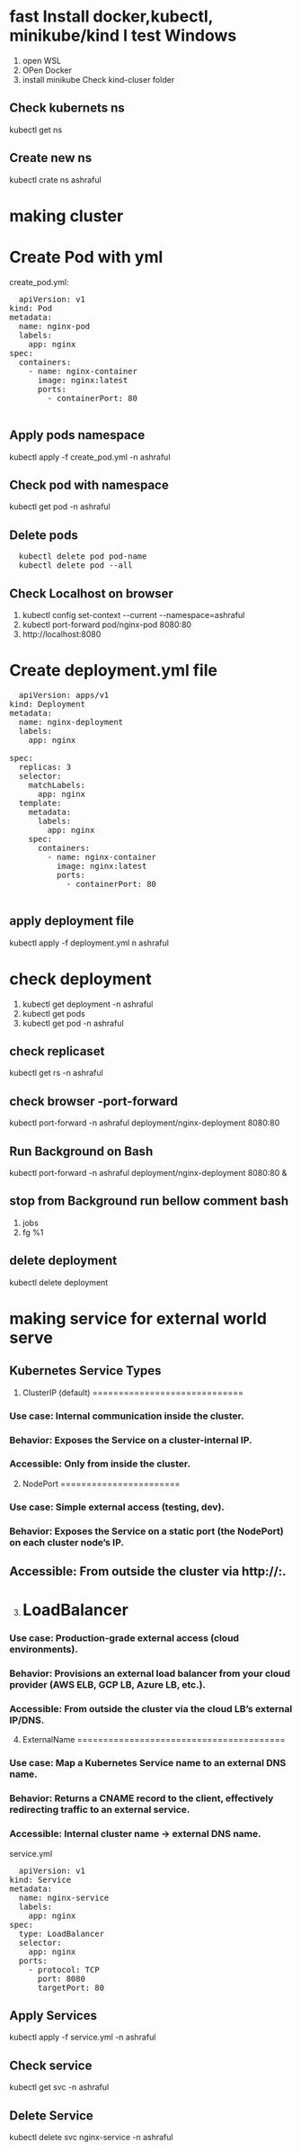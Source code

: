 # fast Install docker,kubectl, minikube/kind I test Windows 
1. open WSL
2. OPen Docker
3. install minikube
Check kind-cluser folder 
## Check kubernets ns 
kubectl get ns
## Create new ns 
kubectl crate ns ashraful
# making cluster 

# Create Pod with yml 
create_pod.yml:
<pre>
  apiVersion: v1
kind: Pod
metadata:
  name: nginx-pod  
  labels:
    app: nginx      
spec:
  containers:
    - name: nginx-container
      image: nginx:latest
      ports:
        - containerPort: 80

</pre>

## Apply pods namespace 
kubectl apply -f create_pod.yml -n ashraful

## Check pod with namespace 
kubectl get pod -n ashraful
## Delete pods 
<pre>
  kubectl delete pod pod-name
  kubectl delete pod --all
</pre>
## Check Localhost on browser 
1. kubectl config set-context --current --namespace=ashraful
2. kubectl port-forward pod/nginx-pod 8080:80
3. http://localhost:8080
   
# Create deployment.yml file 
<pre>
  apiVersion: apps/v1
kind: Deployment
metadata:
  name: nginx-deployment
  labels:
    app: nginx

spec:
  replicas: 3
  selector:
    matchLabels:
      app: nginx
  template:
    metadata:
      labels:
        app: nginx
    spec:
      containers:
        - name: nginx-container
          image: nginx:latest
          ports:
            - containerPort: 80
  
</pre>
## apply deployment file 
kubectl apply -f deployment.yml n ashraful
# check deployment 
1. kubectl get deployment -n ashraful
2. kubectl get pods
3. kubectl get pod -n ashraful

## check replicaset 
kubectl get rs -n ashraful

## check browser -port-forward 
kubectl port-forward -n ashraful deployment/nginx-deployment 8080:80

## Run Background on Bash 
kubectl port-forward -n ashraful deployment/nginx-deployment 8080:80 &
## stop from Background run bellow comment bash
1. jobs
2. fg %1


## delete deployment 
kubectl delete deployment <deployment-name>

# making service for external world serve 
## Kubernetes Service Types 
1. ClusterIP (default)
=============================
### Use case: Internal communication inside the cluster.
### Behavior: Exposes the Service on a cluster-internal IP.
### Accessible: Only from inside the cluster.
2. NodePort
 =======================
### Use case: Simple external access (testing, dev).
### Behavior: Exposes the Service on a static port (the NodePort) on each cluster node’s IP.
## Accessible: From outside the cluster via http://<node-ip>:<node-port>.

3. LoadBalancer
   ==================================
### Use case: Production-grade external access (cloud environments).
### Behavior: Provisions an external load balancer from your cloud provider (AWS ELB, GCP LB, Azure LB, etc.).
### Accessible: From outside the cluster via the cloud LB’s external IP/DNS.

4. ExternalName
========================================
### Use case: Map a Kubernetes Service name to an external DNS name.
### Behavior: Returns a CNAME record to the client, effectively redirecting traffic to an external service.
### Accessible: Internal cluster name → external DNS name.
service.yml 
<pre>
  apiVersion: v1
kind: Service
metadata:
  name: nginx-service
  labels:
    app: nginx
spec:
  type: LoadBalancer
  selector:
    app: nginx
  ports:
    - protocol: TCP
      port: 8080
      targetPort: 80
</pre>
## Apply Services 
kubectl apply -f service.yml -n ashraful
## Check service
kubectl get svc -n ashraful
## Delete Service
kubectl delete svc nginx-service -n ashraful




   
